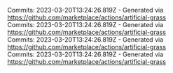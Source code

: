 Commits: 2023-03-20T13:24:26.819Z - Generated via https://github.com/marketplace/actions/artificial-grass
<br>
Commits: 2023-03-20T13:24:26.819Z - Generated via https://github.com/marketplace/actions/artificial-grass
<br>
Commits: 2023-03-20T13:24:26.819Z - Generated via https://github.com/marketplace/actions/artificial-grass
<br>
Commits: 2023-03-20T13:24:26.819Z - Generated via https://github.com/marketplace/actions/artificial-grass
<br>
